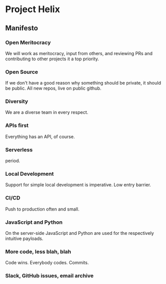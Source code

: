 # Project Helix

## Manifesto


### Open Meritocracy
We will work as meritocracy, input from others, and reviewing PRs and contributing to other projects it a top priority.

### Open Source
If we don't have a good reason why something should be private, it should be public. All new repos, live on public github.

### Diversity
We are a diverse team in every respect.

### APIs first
Everything has an API, of course.

### Serverless
period.

### Local Development
Support for simple local development is imperative. Low entry barrier.

### CI/CD
Push to production often and small.

### JavaScript and Python
On the server-side JavaScript and Python are used for the respectively intuitive payloads.

### More code, less blah, blah
Code wins. Everybody codes. Commits.

### Slack, GitHub issues, email archive


